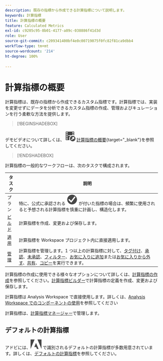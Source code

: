 ```yaml
---
description: 既存の指標から作成できる計算指標について説明します。
keywords: 計算指標
title: 計算指標の概要
feature: Calculated Metrics
exl-id: c9205c95-8b01-4177-a89c-038886f41d3d
role: User
source-git-commit: c209341400bf4e0c00719075f0fc82f81ca9dbb4
workflow-type: tm+mt
source-wordcount: '214'
ht-degree: 100%

---
```


# 計算指標の概要

計算指標は、既存の指標から作成できるカスタム指標です。計算指標では、実装を変更せずにデータを分析できるカスタム指標の作成、管理およびキュレーションを行う柔軟な方法を提供します。



>[!BEGINSHADEBOX]

デモビデオについて詳しくは、![VideoCheckedOut](/help/assets/icons/VideoCheckedOut.svg) [計算指標の概要](https://video.tv.adobe.com/v/33738/?quality=12&learn=on&captions=jpn){target="_blank"}を参照してください。

>[!ENDSHADEBOX]

計算指標の一般的なワークフローは、次のタスクで構成されます。

| タスク | 説明 |
| --- | --- |
| プラン | 特に、公式に承認される ![CheckmarkCircle](/help/assets/icons/CheckmarkCircle.svg) が付いた指標の場合は、頻繁に使用されると予想される計算指標を慎重に計画し、構造化します。 |
| [ビルド](/help/components/calc-metrics/cm-workflow/cm-build-metrics.md) | 計算指標を作成、変更および保存します。 |
| [適用](/help/components/use-components-in-workspace.md) | 計算指標を Workspace プロジェクト内に直接適用します。 |
| [管理](/help/components/calc-metrics/cm-workflow/cm-manager.md) | 計算指標を管理します。1 つ以上の計算指標に対して、[タグ付け](/help/components/calc-metrics/cm-workflow/cm-tagging.md)、[承認](/help/components/calc-metrics/cm-workflow/cm-approving.md)、[未承認](/help/components/calc-metrics/cm-workflow/cm-approving.md)、[フィルター](/help/components/calc-metrics/cm-workflow/cm-filter.md)、[お気に入りに追加](/help/components/calc-metrics/cm-workflow/cm-favorite.md)または[お気に入りから外す](/help/components/calc-metrics/cm-workflow/cm-favorite.md)、[共有](/help/components/calc-metrics/cm-workflow/cm-sharing.md)、[コピー](/help/components/calc-metrics/cm-workflow/cm-copy.md)を実行できます。 |

計算指標の作成に使用できる様々なオプションについて詳しくは、[計算指標の作成](/help/components/calc-metrics/cm-workflow/cm-workflow.md)を参照してください。[計算指標ビルダー](cm-workflow/cm-build-metrics.md)で計算指標の定義を作成、変更および保存します。

計算指標は Analysis Workspace で直接使用します。詳しくは、[Analysis Workspace でのコンポーネントの使用](/help/components/use-components-in-workspace.md)を参照してください

計算指標は、[計算指標マネージャー](cm-workflow/cm-manager.md)で管理します。

## デフォルトの計算指標

アドビには、![AdobeLogoSmall](/help/assets/icons/AdobeLogoSmall.svg) で識別されるデフォルトの計算指標が多数用意されています。詳しくは、[デフォルトの計算指標](/help/components/calc-metrics/default-calcmetrics.md)を参照してください。
